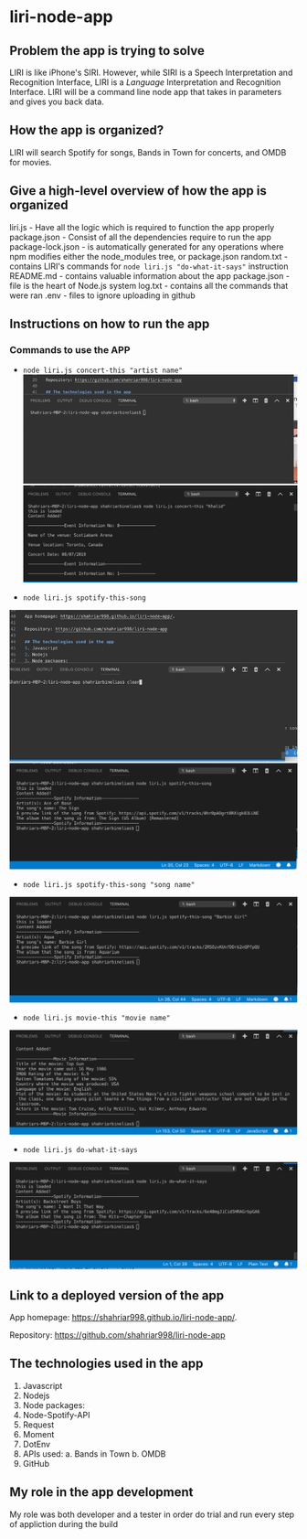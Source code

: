 # liri-node-app

## Problem the app is trying to solve
LIRI is like iPhone's SIRI. However, while SIRI is a Speech Interpretation and Recognition Interface, LIRI is a _Language_ Interpretation and Recognition Interface. LIRI will be a command line node app that takes in parameters and gives you back data.

## How the app is organized?

LIRI will search Spotify for songs, Bands in Town for concerts, and OMDB for movies.

## Give a high-level overview of how the app is organized
liri.js - Have all the logic which is required to function the app properly 
package.json - Consist of all the dependencies require to run the app
package-lock.json - is automatically generated for any operations where npm modifies either the node_modules tree, or package.json
random.txt - contains LIRI's commands for `node liri.js "do-what-it-says"` instruction 
README.md - contains valuable information about the app
package.json - file is the heart of Node.js system 
log.txt - contains all the commands that were ran
.env - files to ignore uploading in github

## Instructions on how to run the app

### Commands to use the APP

   * `node liri.js concert-this "artist name"`
   ![](./Images/Giphy1.gif)
   ![image](./Images/SC1.png)

   * `node liri.js spotify-this-song`

   ![](./Images/Giphy2.gif)
   ![image](./Images/SC2.png)

   * `node liri.js spotify-this-song "song name"`

   [](./Images/Giphy3.gif)
   ![image](./Images/SC3.png)

   * `node liri.js movie-this "movie name"`

   [](./Images/Giphy4.gif)
   ![image](./Images/SC4.png)


   * `node liri.js do-what-it-says`

   [](./Images/Giphy5.gif)
   ![image](./Images/SC5.png)


## Link to a deployed version of the app

App homepage: https://shahriar998.github.io/liri-node-app/.

Repository: https://github.com/shahriar998/liri-node-app

## The technologies used in the app
1. Javascript
2. Nodejs
3. Node packages:
4. Node-Spotify-API
5. Request
6. Moment
7. DotEnv
8. APIs used:
    a. Bands in Town
    b. OMDB
9. GitHub

## My role in the app development

My role was both developer and a tester in order do trial and run every step of appliction during the build 






